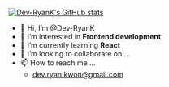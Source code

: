 [![Dev-RyanK's GitHub stats](https://github-readme-stats.vercel.app/api?username=Dev-RyanK)](https://github.com/Dev-RyanK/github-readme-stats)

- 👋 Hi, I’m @Dev-RyanK
- 👀 I’m interested in **Frontend development**
- 🌱 I’m currently learning **React**
- 💞️ I’m looking to collaborate on ...
- 📫 How to reach me ...
  - dev.ryan.kwon@gmail.com

<!---
Dev-RyanK/Dev-RyanK is a ✨ special ✨ repository because its `README.md` (this file) appears on your GitHub profile.
You can click the Preview link to take a look at your changes.
--->
